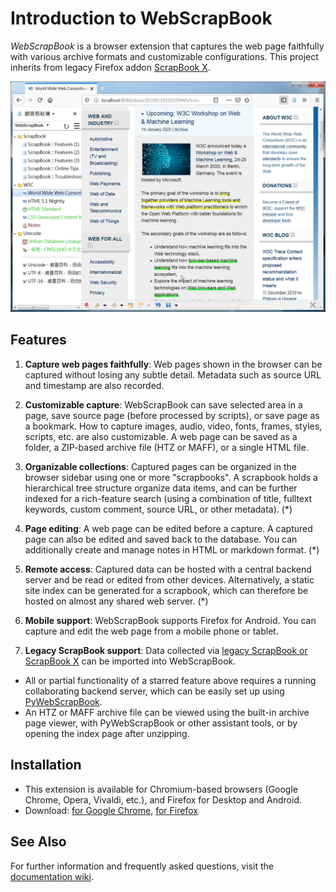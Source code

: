 # Introduction to WebScrapBook
*WebScrapBook* is a browser extension that captures the web page faithfully with various archive formats and customizable configurations. This project inherits from legacy Firefox addon [ScrapBook X](https://github.com/danny0838/firefox-scrapbook).

![Screenshot](doc/screenshots/main-001.png)

## Features

1. **Capture web pages faithfully**: Web pages shown in the browser can be captured without losing any subtle detail. Metadata such as source URL and timestamp are also recorded.

2. **Customizable capture**: WebScrapBook can save selected area in a page, save source page (before processed by scripts), or save page as a bookmark. How to capture images, audio, video, fonts, frames, styles, scripts, etc. are also customizable. A web page can be saved as a folder, a ZIP-based archive file (HTZ or MAFF), or a single HTML file.

3. **Organizable collections**: Captured pages can be organized in the browser sidebar using one or more "scrapbooks". A scrapbook holds a hierarchical tree structure organize data items, and can be further indexed for a rich-feature search (using a combination of title, fulltext keywords, custom comment, source URL, or other metadata). (*)

4. **Page editing**: A web page can be edited before a capture. A captured page can also be edited and saved back to the database. You can additionally create and manage notes in HTML or markdown format. (*)

6. **Remote access**: Captured data can be hosted with a central backend server and be read or edited from other devices. Alternatively, a static site index can be generated for a scrapbook, which can therefore be hosted on almost any shared web server. (*)

7. **Mobile support**: WebScrapBook supports Firefox for Android. You can capture and edit the web page from a mobile phone or tablet.

8. **Legacy ScrapBook support**: Data collected via [legacy ScrapBook or ScrapBook X](https://github.com/danny0838/firefox-scrapbook) can be imported into WebScrapBook.

* All or partial functionality of a starred feature above requires a running collaborating backend server, which can be easily set up using [PyWebScrapBook](https://pypi.org/project/webscrapbook/).
* An HTZ or MAFF archive file can be viewed using the built-in archive page viewer, with PyWebScrapBook or other assistant tools, or by opening the index page after unzipping.

## Installation
* This extension is available for Chromium-based browsers (Google Chrome, Opera, Vivaldi, etc.), and Firefox for Desktop and Android.
* Download: [for Google Chrome](https://chrome.google.com/webstore/detail/web-scrapbook/oegnpmiddfljlloiklpkeelagaeejfai), [for Firefox](https://addons.mozilla.org/firefox/addon/webscrapbook)

## See Also

For further information and frequently asked questions, visit the [documentation wiki](https://github.com/danny0838/webscrapbook/wiki).
